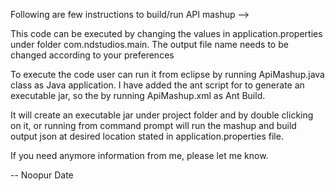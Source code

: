 Following are few instructions to build/run API mashup -->

This code can be executed by changing the values in application.properties under folder com.ndstudios.main.
The output file name needs to be changed according to your preferences

To execute the code user can run it from eclipse by running ApiMashup.java class as Java application.
I have added the ant script for to generate an executable jar, so the by running ApiMashup.xml as Ant Build.

It will create an executable jar under project folder and by double clicking on it, or running from command prompt will run the mashup and build output json at desired location stated in application.properties file.

If you need anymore information from me, please let me know.

-- Noopur Date
